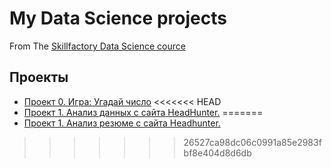 # My Data Science projects

From The [Skillfactory Data Science cource](https://skillfactory.ru/data-scientist)

## Проекты

* [Проект 0. Игра: Угадай число](https://github.com/hollywood2371/IDE/tree/main/project_0)
<<<<<<< HEAD
* [Проект 1. Анализ данных с сайта HeadHunter.](https://github.com/hollywood2371/IDE/tree/main/project_1)
=======
*  [Проект 1. Анализ резюме с сайта Headhunter.](https://github.com/hollywood2371/IDE/tree/main/project_1)
>>>>>>> 26527ca98dc06c0991a85e2983fbf8e404d8d6db
